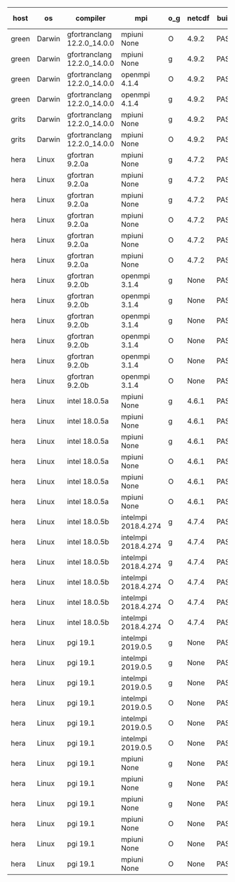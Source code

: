 

| host     | os       | compiler                              | mpi                      | o_g        | netcdf        | build       | u_pass          | u_fail          | s_pass            | s_fail            | e_pass             | e_fail             | nuopc_pass       | nuopc_fail       | artifacts link          |
|----------|----------|---------------------------------------|--------------------------|------------|---------------|-------------|-----------------|-----------------|-------------------|-------------------|--------------------|--------------------|------------------|------------------|-------------------------|
| green | Darwin | gfortranclang 12.2.0_14.0.0 | mpiuni None  | O | 4.9.2  | PASS | 12317 | 0 | 8 | 0 | 43 | 0 | None | None | <a href="https://github.com/esmf-org/esmf-test-artifacts/tree/a3bff9c425f8328e3ea390ecb1785ef0127cb220/patch_8.4.2/gfortranclang/12.2.0_14.0.0/O/mpiuni/None" target="_blank">a3bff9c</a> | 
| green | Darwin | gfortranclang 12.2.0_14.0.0 | mpiuni None  | g | 4.9.2  | PASS | None | None | None | None | None | None | None | None | <a href="https://github.com/esmf-org/esmf-test-artifacts/tree/bad1449136533cb73edc5eb82b1bb7d77efb9ebc/patch_8.4.2/gfortranclang/12.2.0_14.0.0/g/mpiuni/None" target="_blank">bad1449</a> | 
| green | Darwin | gfortranclang 12.2.0_14.0.0 | openmpi 4.1.4  | O | 4.9.2  | PASS | 13870 | 3 | 49 | 0 | 80 | 0 | 52 | 0 | <a href="https://github.com/esmf-org/esmf-test-artifacts/tree/a8f97c3cb4cba1ef5c3da152453c0a11e16632e2/patch_8.4.2/gfortranclang/12.2.0_14.0.0/O/openmpi/4.1.4" target="_blank">a8f97c3</a> | 
| green | Darwin | gfortranclang 12.2.0_14.0.0 | openmpi 4.1.4  | g | 4.9.2  | PASS | 13872 | 1 | 49 | 0 | 80 | 0 | 52 | 0 | <a href="https://github.com/esmf-org/esmf-test-artifacts/tree/1d7486b67bd91b552a2d1be25be6a22597aa9b7f/patch_8.4.2/gfortranclang/12.2.0_14.0.0/g/openmpi/4.1.4" target="_blank">1d7486b</a> | 
| grits | Darwin | gfortranclang 12.2.0_14.0.0 | mpiuni None  | g | 4.9.2  | PASS | 12317 | 0 | 8 | 0 | 43 | 0 | None | None | <a href="https://github.com/esmf-org/esmf-test-artifacts/tree/e1ea9d2758961442817b7f4ed8bdbffd70efa393/patch_8.4.2/gfortranclang/12.2.0_14.0.0/g/mpiuni/None" target="_blank">e1ea9d2</a> | 
| grits | Darwin | gfortranclang 12.2.0_14.0.0 | mpiuni None  | O | 4.9.2  | PASS | 12317 | 0 | 8 | 0 | 43 | 0 | None | None | <a href="https://github.com/esmf-org/esmf-test-artifacts/tree/c9f61732d3a11f4bc9efda1d8f792f52c551bcc1/patch_8.4.2/gfortranclang/12.2.0_14.0.0/O/mpiuni/None" target="_blank">c9f6173</a> | 
| hera | Linux | gfortran 9.2.0a | mpiuni None  | g | 4.7.2  | PASS | 12317 | 0 | 8 | 0 | 43 | 0 | None | None | <a href="https://github.com/esmf-org/esmf-test-artifacts/tree/e7446402499a0702c3de9319da6cea049c7b17cf/patch_8.4.2/gfortran/9.2.0a/g/mpiuni/None" target="_blank">e744640</a> | 
| hera | Linux | gfortran 9.2.0a | mpiuni None  | g | 4.7.2  | PASS | 12317 | 0 | 8 | 0 | 43 | 0 | None | None | <a href="https://github.com/esmf-org/esmf-test-artifacts/tree/f9eaf8c9ef8279fbd0dcbba68a0125d58ac523f2/patch_8.4.2/gfortran/9.2.0a/g/mpiuni/None" target="_blank">f9eaf8c</a> | 
| hera | Linux | gfortran 9.2.0a | mpiuni None  | g | 4.7.2  | PASS | 12317 | 0 | 8 | 0 | 43 | 0 | None | None | <a href="https://github.com/esmf-org/esmf-test-artifacts/tree/af92de11e50867132ea9085e14a2e808e9b304a6/patch_8.4.2/gfortran/9.2.0a/g/mpiuni/None" target="_blank">af92de1</a> | 
| hera | Linux | gfortran 9.2.0a | mpiuni None  | O | 4.7.2  | PASS | 12317 | 0 | 8 | 0 | 43 | 0 | None | None | <a href="https://github.com/esmf-org/esmf-test-artifacts/tree/fa25098fa79e09cbb67a7e3ed6c99b732f10dfb2/patch_8.4.2/gfortran/9.2.0a/O/mpiuni/None" target="_blank">fa25098</a> | 
| hera | Linux | gfortran 9.2.0a | mpiuni None  | O | 4.7.2  | PASS | 12317 | 0 | 8 | 0 | 43 | 0 | None | None | <a href="https://github.com/esmf-org/esmf-test-artifacts/tree/fa92f10bdbaf0ef536f3302501763510ac1f25ff/patch_8.4.2/gfortran/9.2.0a/O/mpiuni/None" target="_blank">fa92f10</a> | 
| hera | Linux | gfortran 9.2.0a | mpiuni None  | O | 4.7.2  | PASS | 12317 | 0 | 8 | 0 | 43 | 0 | None | None | <a href="https://github.com/esmf-org/esmf-test-artifacts/tree/567ec3cc78997011df61d38aca20057ebe9eba4b/patch_8.4.2/gfortran/9.2.0a/O/mpiuni/None" target="_blank">567ec3c</a> | 
| hera | Linux | gfortran 9.2.0b | openmpi 3.1.4  | g | None  | PASS | 13873 | 0 | 49 | 0 | 80 | 0 | 52 | 0 | <a href="https://github.com/esmf-org/esmf-test-artifacts/tree/4bf1ee1b6e04c54cd9923e1ae5c2b2a9724b67f8/patch_8.4.2/gfortran/9.2.0b/g/openmpi/3.1.4" target="_blank">4bf1ee1</a> | 
| hera | Linux | gfortran 9.2.0b | openmpi 3.1.4  | g | None  | PASS | 13873 | 0 | 49 | 0 | 80 | 0 | 52 | 0 | <a href="https://github.com/esmf-org/esmf-test-artifacts/tree/3ca032df580f40d76e2944d851290a3b0941dd62/patch_8.4.2/gfortran/9.2.0b/g/openmpi/3.1.4" target="_blank">3ca032d</a> | 
| hera | Linux | gfortran 9.2.0b | openmpi 3.1.4  | g | None  | PASS | 13873 | 0 | 49 | 0 | 80 | 0 | 52 | 0 | <a href="https://github.com/esmf-org/esmf-test-artifacts/tree/a4258f1bd915318bad54e2a8b807da4bf732fc21/patch_8.4.2/gfortran/9.2.0b/g/openmpi/3.1.4" target="_blank">a4258f1</a> | 
| hera | Linux | gfortran 9.2.0b | openmpi 3.1.4  | O | None  | PASS | 13873 | 0 | 49 | 0 | 80 | 0 | 52 | 0 | <a href="https://github.com/esmf-org/esmf-test-artifacts/tree/09d266fb70c27fe921ed93d83d4188038f7e5b99/patch_8.4.2/gfortran/9.2.0b/O/openmpi/3.1.4" target="_blank">09d266f</a> | 
| hera | Linux | gfortran 9.2.0b | openmpi 3.1.4  | O | None  | PASS | 13873 | 0 | 49 | 0 | 80 | 0 | 52 | 0 | <a href="https://github.com/esmf-org/esmf-test-artifacts/tree/afc1a321dce56c202be24f54c24e3064f62b0496/patch_8.4.2/gfortran/9.2.0b/O/openmpi/3.1.4" target="_blank">afc1a32</a> | 
| hera | Linux | gfortran 9.2.0b | openmpi 3.1.4  | O | None  | PASS | 13873 | 0 | 49 | 0 | 80 | 0 | 52 | 0 | <a href="https://github.com/esmf-org/esmf-test-artifacts/tree/a9dc24e5173df4eb1643cdc4fad86daf2ec4aeac/patch_8.4.2/gfortran/9.2.0b/O/openmpi/3.1.4" target="_blank">a9dc24e</a> | 
| hera | Linux | intel 18.0.5a | mpiuni None  | g | 4.6.1  | PASS | 12317 | 0 | 8 | 0 | 43 | 0 | None | None | <a href="https://github.com/esmf-org/esmf-test-artifacts/tree/1cb28a2d6296e1fecca1eb5a18ceea13b7d07835/patch_8.4.2/intel/18.0.5a/g/mpiuni/None" target="_blank">1cb28a2</a> | 
| hera | Linux | intel 18.0.5a | mpiuni None  | g | 4.6.1  | PASS | 12317 | 0 | 8 | 0 | 43 | 0 | None | None | <a href="https://github.com/esmf-org/esmf-test-artifacts/tree/168e38239ce055083fb0330325ea3596dd58130b/patch_8.4.2/intel/18.0.5a/g/mpiuni/None" target="_blank">168e382</a> | 
| hera | Linux | intel 18.0.5a | mpiuni None  | g | 4.6.1  | PASS | 12317 | 0 | 8 | 0 | 43 | 0 | None | None | <a href="https://github.com/esmf-org/esmf-test-artifacts/tree/1a1d194d517719211d31f49f579750344bc99508/patch_8.4.2/intel/18.0.5a/g/mpiuni/None" target="_blank">1a1d194</a> | 
| hera | Linux | intel 18.0.5a | mpiuni None  | O | 4.6.1  | PASS | 12317 | 0 | 8 | 0 | 43 | 0 | None | None | <a href="https://github.com/esmf-org/esmf-test-artifacts/tree/4eb5163c4d7a8888f900fb9d61d2fc82e77a1cbb/patch_8.4.2/intel/18.0.5a/O/mpiuni/None" target="_blank">4eb5163</a> | 
| hera | Linux | intel 18.0.5a | mpiuni None  | O | 4.6.1  | PASS | 12317 | 0 | 8 | 0 | 43 | 0 | None | None | <a href="https://github.com/esmf-org/esmf-test-artifacts/tree/f5ac439616f005eb634071624e6df4eda4f8f276/patch_8.4.2/intel/18.0.5a/O/mpiuni/None" target="_blank">f5ac439</a> | 
| hera | Linux | intel 18.0.5a | mpiuni None  | O | 4.6.1  | PASS | 12317 | 0 | 8 | 0 | 43 | 0 | None | None | <a href="https://github.com/esmf-org/esmf-test-artifacts/tree/ecdc70d91179c35cb3113f3faa771bedcecfd719/patch_8.4.2/intel/18.0.5a/O/mpiuni/None" target="_blank">ecdc70d</a> | 
| hera | Linux | intel 18.0.5b | intelmpi 2018.4.274  | g | 4.7.4  | PASS | 13873 | 0 | 49 | 0 | 80 | 0 | 52 | 0 | <a href="https://github.com/esmf-org/esmf-test-artifacts/tree/2977cb73f5cc8cca869124bc855b08a5c226aa1c/patch_8.4.2/intel/18.0.5b/g/intelmpi/2018.4.274" target="_blank">2977cb7</a> | 
| hera | Linux | intel 18.0.5b | intelmpi 2018.4.274  | g | 4.7.4  | PASS | 13873 | 0 | 49 | 0 | 80 | 0 | 52 | 0 | <a href="https://github.com/esmf-org/esmf-test-artifacts/tree/45cf4ccfbc2594ac074d973ec840ef15c0652075/patch_8.4.2/intel/18.0.5b/g/intelmpi/2018.4.274" target="_blank">45cf4cc</a> | 
| hera | Linux | intel 18.0.5b | intelmpi 2018.4.274  | g | 4.7.4  | PASS | 13873 | 0 | 49 | 0 | 80 | 0 | 52 | 0 | <a href="https://github.com/esmf-org/esmf-test-artifacts/tree/e82dab9d7882c2e2c90cbf15f84dcaf725df13db/patch_8.4.2/intel/18.0.5b/g/intelmpi/2018.4.274" target="_blank">e82dab9</a> | 
| hera | Linux | intel 18.0.5b | intelmpi 2018.4.274  | O | 4.7.4  | PASS | 13873 | 0 | 49 | 0 | 80 | 0 | 52 | 0 | <a href="https://github.com/esmf-org/esmf-test-artifacts/tree/1661c1e680516268e05b032671b005a76d69cb16/patch_8.4.2/intel/18.0.5b/O/intelmpi/2018.4.274" target="_blank">1661c1e</a> | 
| hera | Linux | intel 18.0.5b | intelmpi 2018.4.274  | O | 4.7.4  | PASS | 13873 | 0 | 49 | 0 | 80 | 0 | 52 | 0 | <a href="https://github.com/esmf-org/esmf-test-artifacts/tree/d90a177cf2d30846950cd52e83260ca5c3a47d32/patch_8.4.2/intel/18.0.5b/O/intelmpi/2018.4.274" target="_blank">d90a177</a> | 
| hera | Linux | intel 18.0.5b | intelmpi 2018.4.274  | O | 4.7.4  | PASS | 13873 | 0 | 49 | 0 | 80 | 0 | 52 | 0 | <a href="https://github.com/esmf-org/esmf-test-artifacts/tree/1a3baa9bd15346129043d579a044b7098181abcc/patch_8.4.2/intel/18.0.5b/O/intelmpi/2018.4.274" target="_blank">1a3baa9</a> | 
| hera | Linux | pgi 19.1 | intelmpi 2019.0.5  | g | None  | PASS | 12998 | 875 | None | None | None | None | None | None | <a href="https://github.com/esmf-org/esmf-test-artifacts/tree/deeffdbf8e952c23b255a905b8f6a924c4fc1a08/patch_8.4.2/pgi/19.1/g/intelmpi/2019.0.5" target="_blank">deeffdb</a> | 
| hera | Linux | pgi 19.1 | intelmpi 2019.0.5  | g | None  | PASS | 12998 | 875 | None | None | None | None | None | None | <a href="https://github.com/esmf-org/esmf-test-artifacts/tree/cecc32f5289727588074eb0882e356d258139f86/patch_8.4.2/pgi/19.1/g/intelmpi/2019.0.5" target="_blank">cecc32f</a> | 
| hera | Linux | pgi 19.1 | intelmpi 2019.0.5  | g | None  | PASS | 12998 | 875 | None | None | None | None | None | None | <a href="https://github.com/esmf-org/esmf-test-artifacts/tree/5603fc3e8cf0d877eb72b6c0390a0412672e193f/patch_8.4.2/pgi/19.1/g/intelmpi/2019.0.5" target="_blank">5603fc3</a> | 
| hera | Linux | pgi 19.1 | intelmpi 2019.0.5  | O | None  | PASS | 13046 | 827 | None | None | None | None | None | None | <a href="https://github.com/esmf-org/esmf-test-artifacts/tree/344167ec1425f3938189021a3197d33e6a249bcd/patch_8.4.2/pgi/19.1/O/intelmpi/2019.0.5" target="_blank">344167e</a> | 
| hera | Linux | pgi 19.1 | intelmpi 2019.0.5  | O | None  | PASS | 13046 | 827 | None | None | None | None | None | None | <a href="https://github.com/esmf-org/esmf-test-artifacts/tree/3d83a0fd4bc0d8e685e656bb3874218d6f88fbe6/patch_8.4.2/pgi/19.1/O/intelmpi/2019.0.5" target="_blank">3d83a0f</a> | 
| hera | Linux | pgi 19.1 | intelmpi 2019.0.5  | O | None  | PASS | 13046 | 827 | None | None | None | None | None | None | <a href="https://github.com/esmf-org/esmf-test-artifacts/tree/1520f31143621c14b028a0165ffec9f166e9f2b3/patch_8.4.2/pgi/19.1/O/intelmpi/2019.0.5" target="_blank">1520f31</a> | 
| hera | Linux | pgi 19.1 | mpiuni None  | g | None  | PASS | 11692 | 625 | 4 | 4 | 40 | 3 | None | None | <a href="https://github.com/esmf-org/esmf-test-artifacts/tree/9a9856f1a0ce46ded8893a19bfa5a7bfa9481b5b/patch_8.4.2/pgi/19.1/g/mpiuni/None" target="_blank">9a9856f</a> | 
| hera | Linux | pgi 19.1 | mpiuni None  | g | None  | PASS | 11692 | 625 | 4 | 4 | 40 | 3 | None | None | <a href="https://github.com/esmf-org/esmf-test-artifacts/tree/356142f997e032209cbb6cc3454959884e8aaeef/patch_8.4.2/pgi/19.1/g/mpiuni/None" target="_blank">356142f</a> | 
| hera | Linux | pgi 19.1 | mpiuni None  | g | None  | PASS | 11692 | 625 | 4 | 4 | 40 | 3 | None | None | <a href="https://github.com/esmf-org/esmf-test-artifacts/tree/132eddf1caa923ff41a7a1919f9db14b3cab5bbf/patch_8.4.2/pgi/19.1/g/mpiuni/None" target="_blank">132eddf</a> | 
| hera | Linux | pgi 19.1 | mpiuni None  | O | None  | PASS | 11692 | 625 | 6 | 2 | 40 | 3 | None | None | <a href="https://github.com/esmf-org/esmf-test-artifacts/tree/e6132f2bcf9762267612a6849fd37bbc00088d11/patch_8.4.2/pgi/19.1/O/mpiuni/None" target="_blank">e6132f2</a> | 
| hera | Linux | pgi 19.1 | mpiuni None  | O | None  | PASS | 11692 | 625 | 6 | 2 | 40 | 3 | None | None | <a href="https://github.com/esmf-org/esmf-test-artifacts/tree/f417f4a1c2f977bac2362b5ed2be786946c2a7c1/patch_8.4.2/pgi/19.1/O/mpiuni/None" target="_blank">f417f4a</a> | 
| hera | Linux | pgi 19.1 | mpiuni None  | O | None  | PASS | 11692 | 625 | 6 | 2 | 40 | 3 | None | None | <a href="https://github.com/esmf-org/esmf-test-artifacts/tree/d3cce0a7cfca7bf279b1901bf7e12eeec7e03359/patch_8.4.2/pgi/19.1/O/mpiuni/None" target="_blank">d3cce0a</a> | 
